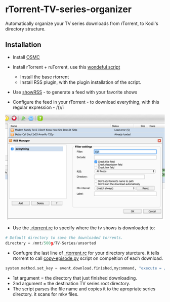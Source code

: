 # rTorrent-TV-series-organizer
Automatically organize your TV series downloads from rTorrent, to Kodi's directory structure.

## Installation

* Install [OSMC](https://osmc.tv/) 

* Install rTorrent + ruTorrent, use this [wondeful script](https://github.com/Kerwood/Rtorrent-Auto-Install)

  * Install the base rtorrent 
  * Install RSS plugin, with the plugin installation of the script.

* Use [showRSS](http://new.showrss.info/) - to generate a feed with your favorite shows

* Configure the feed in your rTorrent - to download everything, with this regular expression - /()/i

![alt tag](https://raw.githubusercontent.com/oridanus/rTorrent-TV-series-organizer/master/Screen%20Shot%202016-03-11%20at%2012.40.54%20PM.png)

* Use the [.rtorrent.rc](https://github.com/oridanus/rTorrent-TV-series-organizer/blob/master/.rtorrent.rc) to specify where the tv shows is downloaded to:

```python
# Default directory to save the downloaded torrents.
directory = /mnt/500g/TV-Series/unsorted
```

* Confugre the last line of [.rtorrent.rc](https://github.com/oridanus/rTorrent-TV-series-organizer/blob/master/.rtorrent.rc) for your directory sturcture. it tells rtorrent to call [copy-episode.py](https://github.com/oridanus/rTorrent-TV-series-organizer/blob/master/copy-episode.py) script on compeltion of each download. 

 ```python
system.method.set_key = event.download.finished,mycommand, "execute = /usr/bin/python, /home/osmc/organizer/copy-episode.py, $d.get_base_path=, /mnt/500g/TV-Series"
```
  * 1st argument = the directory that just finished downloading.
  * 2nd argument = the destination TV series root directory.
  * The script parses the file name and copies it to the apropriate series directory. it scans for mkv files.



